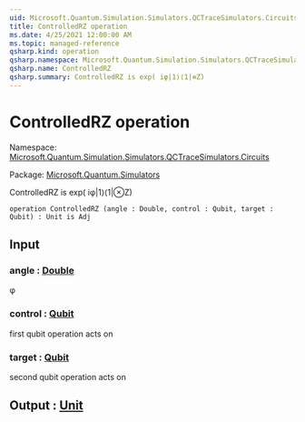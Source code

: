 ```yaml
---
uid: Microsoft.Quantum.Simulation.Simulators.QCTraceSimulators.Circuits.ControlledRZ
title: ControlledRZ operation
ms.date: 4/25/2021 12:00:00 AM
ms.topic: managed-reference
qsharp.kind: operation
qsharp.namespace: Microsoft.Quantum.Simulation.Simulators.QCTraceSimulators.Circuits
qsharp.name: ControlledRZ
qsharp.summary: ControlledRZ is exp( iφ|1⟩⟨1|⊗Z)
---
```


# ControlledRZ operation

Namespace: [Microsoft.Quantum.Simulation.Simulators.QCTraceSimulators.Circuits](xref:Microsoft.Quantum.Simulation.Simulators.QCTraceSimulators.Circuits)

Package: [Microsoft.Quantum.Simulators](https://nuget.org/packages/Microsoft.Quantum.Simulators)


ControlledRZ is exp( iφ|1⟩⟨1|⊗Z)

```qsharp
operation ControlledRZ (angle : Double, control : Qubit, target : Qubit) : Unit is Adj
```


## Input

### angle : [Double](xref:microsoft.quantum.qsharp.valueliterals#double-literals)

φ


### control : [Qubit](xref:microsoft.quantum.qsharp.valueliterals#qubit-literals)

first qubit operation acts on


### target : [Qubit](xref:microsoft.quantum.qsharp.valueliterals#qubit-literals)

second qubit operation acts on



## Output : [Unit](xref:microsoft.quantum.qsharp.valueliterals#unit-literal)

